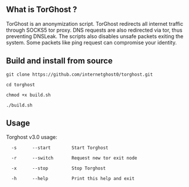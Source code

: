 ## What is TorGhost ?
TorGhost is an anonymization script. TorGhost redirects all internet traffic through SOCKS5 tor proxy. DNS requests are also redirected via tor, thus preventing DNSLeak. The scripts also disables unsafe packets exiting the system. Some packets like ping request can compromise your identity.

## Build and install from source
`git clone https://github.com/internetghost0/torghost.git`

`cd torghost`

`chmod +x build.sh`

`./build.sh`

## Usage
Torghost v3.0 usage:

`  -s      --start        Start Torghost`

`  -r      --switch       Request new tor exit node`

`  -x      --stop         Stop Torghost`

`  -h      --help         Print this help and exit`


